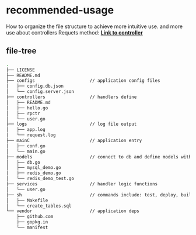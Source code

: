 # recommended-usage

How to organize the file structure to achieve more intuitive use. and more use about controllers Requets method: 
**[Link to controller](/controllers)**

## file-tree
```sh
.
├── LICENSE
├── README.md
├── configs                     // application config files
│   ├── config.db.json
│   └── config.server.json
├── controllers                 // handlers define
│   ├── README.md
│   ├── hello.go
│   ├── rpctr
│   └── user.go
├── logs                        // log file output
│   ├── app.log
│   └── request.log
├── mainC                       // application entry
│   ├── conf.go
│   └── main.go
├── models                      // connect to db and define models with orm
│   ├── db.go
│   ├── mysql_demo.go
│   ├── redis_demo.go
│   └── redis_demo_test.go
├── services                    // handler logic functions
│   └── user.go
├── sh                          // commands include: test, deploy, build (provides by Makefile)
│   ├── Makefile
│   └── create_tables.sql
└── vendor                      // application deps
    ├── github.com
    ├── gopkg.in
    └── manifest
```